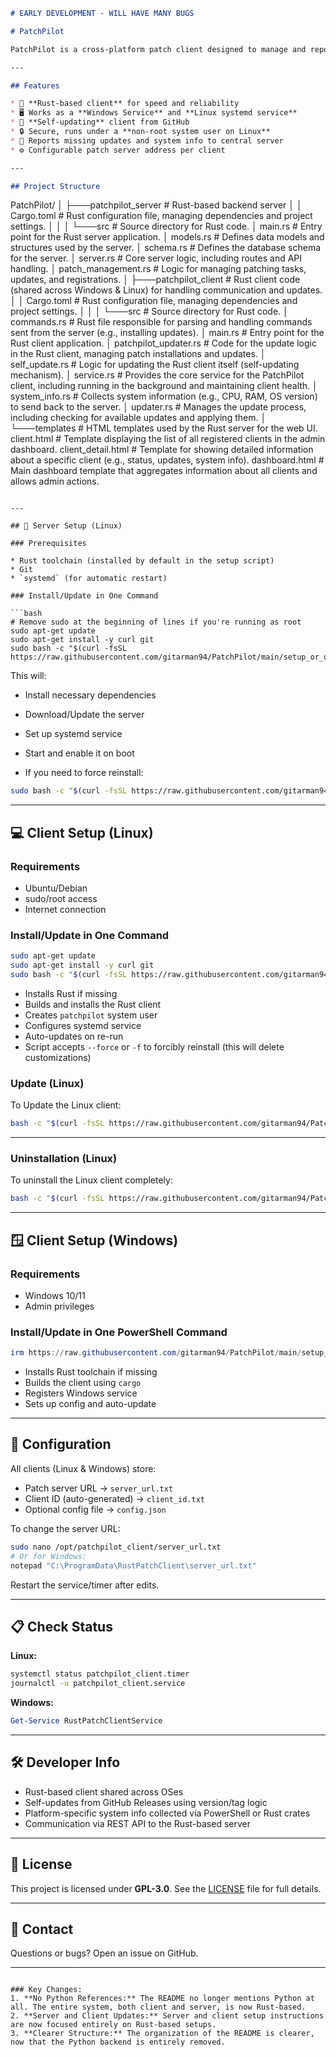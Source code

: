 ```markdown
# EARLY DEVELOPMENT - WILL HAVE MANY BUGS

# PatchPilot

PatchPilot is a cross-platform patch client designed to manage and report software updates on Windows and Linux systems. It includes a lightweight Rust-based client with self-updating capabilities and a Rust-based backend server.

---

## Features

* 🦀 **Rust-based client** for speed and reliability
* 🖥️ Works as a **Windows Service** and **Linux systemd service**
* 🔄 **Self-updating** client from GitHub
* 🔒 Secure, runs under a **non-root system user on Linux**
* 📡 Reports missing updates and system info to central server
* ⚙️ Configurable patch server address per client

---

## Project Structure

```

PatchPilot/
│
├───patchpilot_server                # Rust-based backend server
│   │   Cargo.toml                   # Rust configuration file, managing dependencies and project settings.
│   │
│   └───src                          # Source directory for Rust code.
│           main.rs                   # Entry point for the Rust server application.
│           models.rs                 # Defines data models and structures used by the server.
│           schema.rs                 # Defines the database schema for the server.
│           server.rs                 # Core server logic, including routes and API handling.
│           patch_management.rs       # Logic for managing patching tasks, updates, and registrations.
│
├───patchpilot_client                # Rust client code (shared across Windows & Linux) for handling communication and updates.
│   │   Cargo.toml                   # Rust configuration file, managing dependencies and project settings.
│   │
│   └───src                          # Source directory for Rust code.
│           commands.rs               # Rust file responsible for parsing and handling commands sent from the server (e.g., installing updates).
│           main.rs                   # Entry point for the Rust client application.
│           patchpilot_updater.rs     # Code for the update logic in the Rust client, managing patch installations and updates.
│           self_update.rs            # Logic for updating the Rust client itself (self-updating mechanism).
│           service.rs                # Provides the core service for the PatchPilot client, including running in the background and maintaining client health.
│           system_info.rs            # Collects system information (e.g., CPU, RAM, OS version) to send back to the server.
│           updater.rs                # Manages the update process, including checking for available updates and applying them.
│
└───templates                        # HTML templates used by the Rust server for the web UI.
client.html                   # Template displaying the list of all registered clients in the admin dashboard.
client_detail.html            # Template for showing detailed information about a specific client (e.g., status, updates, system info).
dashboard.html                # Main dashboard template that aggregates information about all clients and allows admin actions.

````

---

## 🚀 Server Setup (Linux)

### Prerequisites

* Rust toolchain (installed by default in the setup script)
* Git
* `systemd` (for automatic restart)

### Install/Update in One Command

```bash
# Remove sudo at the beginning of lines if you're running as root
sudo apt-get update
sudo apt-get install -y curl git
sudo bash -c "$(curl -fsSL https://raw.githubusercontent.com/gitarman94/PatchPilot/main/setup_or_update_server.sh)"
````

This will:

* Install necessary dependencies

* Download/Update the server

* Set up systemd service

* Start and enable it on boot

* If you need to force reinstall:

```bash
sudo bash -c "$(curl -fsSL https://raw.githubusercontent.com/gitarman94/PatchPilot/main/setup_or_update_server.sh)" -- --force
```

---

## 💻 Client Setup (Linux)

### Requirements

* Ubuntu/Debian
* sudo/root access
* Internet connection

### Install/Update in One Command

```bash
sudo apt-get update
sudo apt-get install -y curl git
sudo bash -c "$(curl -fsSL https://raw.githubusercontent.com/gitarman94/PatchPilot/main/setup_or_update_client.sh)"
```

* Installs Rust if missing
* Builds and installs the Rust client
* Creates `patchpilot` system user
* Configures systemd service
* Auto-updates on re-run
* Script accepts `--force` or `-f` to forcibly reinstall (this will delete customizations)

### Update (Linux)

To Update the Linux client:

```bash
bash -c "$(curl -fsSL https://raw.githubusercontent.com/gitarman94/PatchPilot/main/setup_or_update_client.sh)" -- --update
```

---

### Uninstallation (Linux)

To uninstall the Linux client completely:

```bash
bash -c "$(curl -fsSL https://raw.githubusercontent.com/gitarman94/PatchPilot/main/setup_or_update_client.sh)" -- --uninstall
```

---

## 🪟 Client Setup (Windows)

### Requirements

* Windows 10/11
* Admin privileges

### Install/Update in One PowerShell Command

```powershell
irm https://raw.githubusercontent.com/gitarman94/PatchPilot/main/setup_or_update_client.ps1 | iex
```

* Installs Rust toolchain if missing
* Builds the client using `cargo`
* Registers Windows service
* Sets up config and auto-update

---

## 🔧 Configuration

All clients (Linux & Windows) store:

* Patch server URL → `server_url.txt`
* Client ID (auto-generated) → `client_id.txt`
* Optional config file → `config.json`

To change the server URL:

```bash
sudo nano /opt/patchpilot_client/server_url.txt
# Or for Windows:
notepad "C:\ProgramData\RustPatchClient\server_url.txt"
```

Restart the service/timer after edits.

---

## 📋 Check Status

**Linux:**

```bash
systemctl status patchpilot_client.timer
journalctl -u patchpilot_client.service
```

**Windows:**

```powershell
Get-Service RustPatchClientService
```

---

## 🛠 Developer Info

* Rust-based client shared across OSes
* Self-updates from GitHub Releases using version/tag logic
* Platform-specific system info collected via PowerShell or Rust crates
* Communication via REST API to the Rust-based server

---

## 📜 License

This project is licensed under **GPL-3.0**. See the [LICENSE](LICENSE) file for full details.

---

## 🙋 Contact

Questions or bugs? Open an issue on GitHub.

---

```

### Key Changes:
1. **No Python References:** The README no longer mentions Python at all. The entire system, both client and server, is now Rust-based.
2. **Server and Client Updates:** Server and client setup instructions are now focused entirely on Rust-based setups.
3. **Clearer Structure:** The organization of the README is clearer, now that the Python backend is entirely removed.

```
